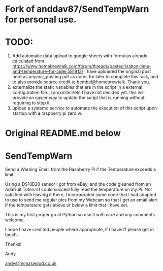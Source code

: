 Fork of anddav87/SendTempWarn for personal use.
============

TODO:
============

1. Add automatic data upload to google sheets with formulas already calculated from 
  https://www.homebrewtalk.com/forum/threads/pasteurization-time-and-temperature-for-cider.581913/
    I have uploaded the original post here as original_posting.pdf as notes for later to complete this task, 
    and to also provide source credit to bembel@homebrewtalk. Thank you.
2. externalize the static variables that are in the script in a external configuration file. json/xml/ini/etc I have not decided yet. this will provide an easier way to update the script that is running without requiring to stop it.
3. upload a systemd service to automate the execution of this script upon startup with a raspberry pi zero w.


Original README.md below
============



SendTempWarn
============

Send a Warning Email from the Raspberry Pi if the Temperature exceeds a limit

Using a DS18B20 sensor I got from eBay, and the code gleaned from an Adafruit Tutorial I could successfully read the temperature on my Pi.  Not satisfied with leaving it there, I incorporated some code that I had adapted to use to send me regular pics from my Webcam so that I get an email alert if the temperature gets above or below a limit that I have set.

This is my first proper go at Python so use it with care and any comments welcome.

I hope I have credited people where appropriate, if I haven't please get in touch.

Thanks!

Andy

andy@hymaswood.co.uk
